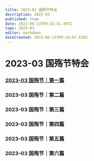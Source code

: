```yaml
---
title: 2023-03 国殇节特会
description: 2023-03
published: true
date: 2023-06-13T09:32:41.497Z
tags: 2023-03
editor: markdown
dateCreated: 2023-06-13T09:16:07.626Z
---
```


# 2023-03 国殇节特会
### [2023-03 国殇节｜第一篇](/home/2023-03/2023-03-01)
### 2023-03 国殇节｜第二篇
### 2023-03 国殇节｜第三篇
### 2023-03 国殇节｜第四篇
### 2023-03 国殇节｜第五篇
### 2023-03 国殇节｜第六篇
